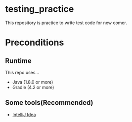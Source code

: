 # testing_practice
This repository is practice to write test code for new comer.

# Preconditions

## Runtime 

This repo uses...
* Java (1.8.0 or more)
* Gradle (4.2 or more)

## Some tools(Recommended)
* [IntelliJ Idea](https://www.jetbrains.com/idea/)



